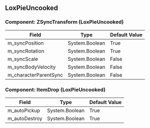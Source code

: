 ## LoxPieUncooked

### Component: ZSyncTransform (LoxPieUncooked)

|Field|Type|Default Value|
|-----|----|-------------|
|m_syncPosition|System.Boolean|True|
|m_syncRotation|System.Boolean|True|
|m_syncScale|System.Boolean|False|
|m_syncBodyVelocity|System.Boolean|False|
|m_characterParentSync|System.Boolean|False|

### Component: ItemDrop (LoxPieUncooked)

|Field|Type|Default Value|
|-----|----|-------------|
|m_autoPickup|System.Boolean|True|
|m_autoDestroy|System.Boolean|True|

